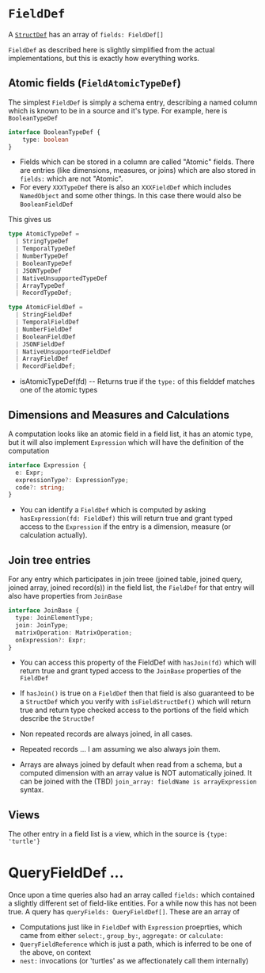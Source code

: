# `FieldDef`

A [`StructDef`](structdef.md) has an array of `fields: FieldDef[]`

`FieldDef` as described here is slightly simplified from the actual implementations, but this is exactly how everything works.

## Atomic fields (`FieldAtomicTypeDef`)

The simplest `FieldDef` is simply a schema entry, describing a named column which is known to be in a source and it's type. For example, here is `BooleanTypeDef`

```TypeScript
interface BooleanTypeDef {
    type: boolean
}
```

* Fields which can be stored in a column are called "Atomic" fields. There are entries (like dimensions, measures, or joins) which are also stored in `fields:` which are not "Atomic".
* For every `XXXTypeDef` there is also an `XXXFieldDef` which includes `NamedObject` and some other things. In this case there would also be `BooleanFieldDef`

This gives us

```TypeScript
type AtomicTypeDef =
  | StringTypeDef
  | TemporalTypeDef
  | NumberTypeDef
  | BooleanTypeDef
  | JSONTypeDef
  | NativeUnsupportedTypeDef
  | ArrayTypeDef
  | RecordTypeDef;

type AtomicFieldDef =
  | StringFieldDef
  | TemporalFieldDef
  | NumberFieldDef
  | BooleanFieldDef
  | JSONFieldDef
  | NativeUnsupportedFieldDef
  | ArrayFieldDef
  | RecordFieldDef;
```

* isAtomicTypeDef(fd) -- Returns true if the `type:` of this fielddef matches one of the atomic types

## Dimensions and Measures and Calculations

A computation looks like an atomic field in a field list, it has an atomic type, but it will also implement `Expression` which will have the definition of the computation

```TypeScript
interface Expression {
  e: Expr;
  expressionType?: ExpressionType;
  code?: string;
}
```

* You can identify a `FieldDef` which is computed by asking `hasExpression(fd: FieldDef)` this will return true and grant typed access to the `Expression` if the entry is a dimension, measure (or calculation actually).

## Join tree entries

For any entry which participates in join treee (joined table, joined query, joined array, joined record(s)) in the field list, the `FieldDef` for that entry will also have properties from `JoinBase`

```TypeScript
interface JoinBase {
  type: JoinElementType;
  join: JoinType;
  matrixOperation: MatrixOperation;
  onExpression?: Expr;
}
```

* You can access this property of the FieldDef with `hasJoin(fd)` which will return true and grant typed access to the `JoinBase` properties of the `FieldDef`
* If `hasJoin()` is true on a `FieldDef` then that field is also guaranteed to be a `StructDef` which you verify with `isFieldStructDef()` which will return true and return type checked access to the portions of the field which describe the `StructDef`


* Non repeated records are always joined, in all cases.
* Repeated records ... I am assuming we also always join them.
* Arrays are always joined by default when read from a schema, but a computed dimension with an array value is NOT automatically joined. It can be joined with the (TBD) `join_array: fieldName is arrayExpression` syntax.

## Views

The other entry in a field list is a view, which in the source is `{type: 'turtle'}`

# QueryFieldDef ...

Once upon a time queries also had an array called `fields:` which contained a slightly different set of field-like entities. For a while now this has not been true. A query has `queryFields: QueryFieldDef[]`. These are an array of

* Computations just like in `FieldDef` with `Expression` proeprties, which came from either `select:`, `group_by:`, `aggregate:` or `calculate:`
* `QueryFieldReference` which is just a path, which is inferred to be one of the above, on context
* `nest:` invocations (or 'turtles' as we affectionately call them internally)